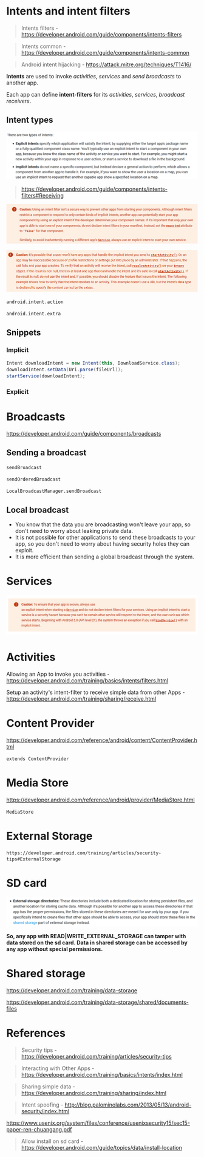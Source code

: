 # Intents and intent filters

> Intents filters - https://developer.android.com/guide/components/intents-filters

> Intents common - https://developer.android.com/guide/components/intents-common

> Android intent hijacking - https://attack.mitre.org/techniques/T1416/

**Intents** are used to invoke *activities*, *services* and *send broadcasts* to another app.

Each app can define **intent-filters** for its *activities*, *services*, *broadcast receivers*.

## 	Intent types

![Intent types](image-20191221225317413.png)


> https://developer.android.com/guide/components/intents-filters#Receiving


![Caution 1](image-20191221230351316.png)

![Caution 2](image-20200107221142576.png)

`android.intent.action`

`android.intent.extra`

## Snippets

### Implicit

```java
Intent downloadIntent = new Intent(this, DownloadService.class);
downloadIntent.setData(Uri.parse(fileUrl));
startService(downloadIntent);
```

### Explicit

# Broadcasts

https://developer.android.com/guide/components/broadcasts

## Sending a broadcast

`sendBroadcast`

`sendOrderedBroadcast`

`LocalBroadcastManager.sendBroadcast`

## Local broadcast

-  You know that the data you are broadcasting won't leave your app, so don't need to worry about leaking private data. 
-  It is not possible for other applications to send these broadcasts to your app, so you don't need to worry about having security holes they can exploit. 
-  It is more efficient than sending a global broadcast through the system. 

# Services

![Caution 3](.\image-20191221225501979.png)

# 	Activities

Allowing an App to invoke you activities - https://developer.android.com/training/basics/intents/filters.html

Setup an activity's intent-filter to receive simple data from other Apps - https://developer.android.com/training/sharing/receive.html

# Content Provider

https://developer.android.com/reference/android/content/ContentProvider.html

`extends ContentProvider`

# Media Store

https://developer.android.com/reference/android/provider/MediaStore.html

`MediaStore`

# External Storage

```
https://developer.android.com/training/articles/security-tips#ExternalStorage
```

# SD card

![SD Card 1](image-20191222161735680.png)

**So, any app with READ|WRITE_EXTERNAL_STORAGE can tamper with data stored on the sd card. Data in shared storage can be accessed by any app without special permissions.**

# Shared storage

https://developer.android.com/training/data-storage

https://developer.android.com/training/data-storage/shared/documents-files

# References

> Security tips - https://developer.android.com/training/articles/security-tips

> Interacting with Other Apps - https://developer.android.com/training/basics/intents/index.html

> Sharing simple data - https://developer.android.com/training/sharing/index.html

> Intent spoofing - http://blog.palominolabs.com/2013/05/13/android-security/index.html

https://www.usenix.org/system/files/conference/usenixsecurity15/sec15-paper-ren-chuangang.pdf

> Allow install on sd card - https://developer.android.com/guide/topics/data/install-location